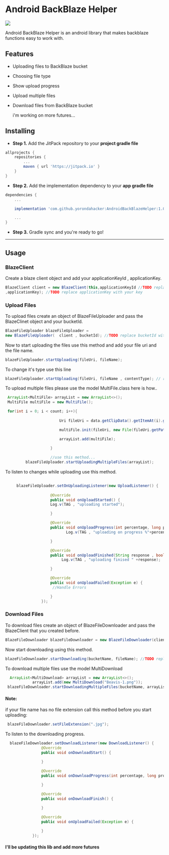 
# Android BackBlaze Helper

[![](https://jitpack.io/v/yorondahacker/AndroidBackBlazeHelper.svg)](https://jitpack.io/#yorondahacker/AndroidBackBlazeHelper)


Android BackBlaze Helper is an android library that makes backblaze functions easy to work with.



## Features
- Uploading files to BackBlaze bucket
- Choosing file type
- Show upload progress
- Upload multiple files
- Download files from BackBlaze bucket

  i'm working on more futures...







## Installing
- **Step 1.** Add the JitPack repository to your **project gradle file**
```groovy
allprojects {
    repositories {
        ...
        maven { url 'https://jitpack.io' }
    }
}
```

- **Step 2.** Add the implementation dependency to your **app gradle file**
```groovy
dependencies {
    ...

    implementation 'com.github.yorondahacker:AndroidBackBlazeHelper:1.0.2'

    ...
}
```

- **Step 3.** Gradle sync and you're ready to go!

---

## Usage

### BlazeClient

Create a blaze client object and add your applicationKeyId , applicationKey.
```java
BlazeClient client = new BlazeClient(this,applicationKeyId //TODO replace applicationKeyId with your key
,applicationKey); //TODO replace applicationKey with your key
```

### Upload Files

To upload files create an object of BlazeFileUploader
and pass the BlazeClinet object and your bucketId.
```java
BlazeFileUploader blazeFileUploader = 
new BlazeFileUploader(  client , bucketId); //TODO replace bucketId with your Bucket Id
```

Now to start uploading the files use this method and add your file uri and the file name.

```java
blazeFileUploader.startUploading(fileUri, fileName);
```
To change it's type use this line

```java
blazeFileUploader.startUploading(fileUri, fileName , contentType); // replace the content type with mime type or choose one from FileTypes.class e.g. FileTypes.IMAGE_TYPE
```

To upload multiple files please use the model MultiFile.class here is how..

```java
 ArrayList<MultiFile> arrayList = new ArrayList<>();
 MultiFile multiFile = new MultiFile();

 for(int i = 0; i < count; i++){
 
                        Uri fileUri = data.getClipData().getItemAt(i).getUri();

                        multiFile.init(fileUri, new File(fileUri.getPath()).getAbsolutePath() , FileTypes.IMAGE_TYPE);

                        arrayList.add(multiFile);

                    }
                    
                    //use this method...
         blazeFileUploader.startUploadingMultipleFiles(arrayList);

```


To listen to changes while uploading use this method.

```java
         
     blazeFileUploader.setOnUploadingListener(new UploadListener() {
     
                    @Override
                    public void onUploadStarted() {
                    Log.v(TAG , "uploading started");

                    }                         

                    @Override
                    public void onUploadProgress(int percentage, long progress, long total) {
                           Log.v(TAG , "uploading on progress %"+percentage);

                    }

                    @Override
                    public void onUploadFinished(String response , boolean allFilesUploaded) {
                         Log.v(TAG , "uploading finised " +response);

                    }

                    @Override
                    public void onUploadFailed(Exception e) {
                     //Handle Errors

                    }
                });
```

### Download Files

To download files create an object of BlazeFileDownloader
and pass the BlazeClient that you created before.

```java
BlazeFileDownloader blazeFileDownloader = new BlazeFileDownloader(client);
```

Now start downloading using this method.

```java
blazeFileDownloader.startDownloading(bucketName, fileName); //TODO replace bucketName with your bucket name and fileName with your file name
```

To download multiple files use the model MultiDownload

```java
  ArrayList<MultiDownload> arrayList = new ArrayList<>();
            arrayList.add(new MultiDownload("Beavis-1.png"));
 blazeFileDownloader.startDownloadingMultipleFiles(bucketName, arrayList);

```

#### Note:
if your file name has no file extension call this method before you start uploading:
```java
 blazeFileDownloader.setFileExtension(".jpg");
```

To listen to the downloading progress.

```java
  blazeFileDownloader.setDownloadListener(new DownloadListener() {
                @Override
                public void onDownloadStart() {

                }

                @Override
                public void onDownloadProgress(int percentage, long progress, long total) {
                
                }

                @Override
                public void onDownloadFinish() {

                }

                @Override
                public void onUploadFailed(Exception e) {

                }
            });
```

#### I'll be updating this lib and add more futures
                 
